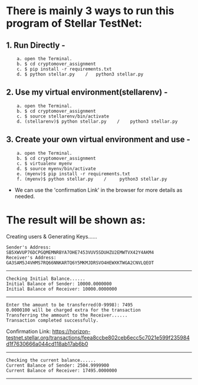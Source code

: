 # There is mainly 3 ways to run this program of Stellar TestNet:

## 1. Run Directly -
		a. open the Terminal.
		b. $ cd cryptomover_assignment
		c. $ pip install -r requirements.txt
		d. $ python stellar.py 	  /	  python3 stellar.py

## 2. Use my virtual environment(stellarenv) -
		a. open the Terminal.
		b. $ cd cryptomover_assignment
		c. $ source stellarenv/bin/activate
		d. (stellarenv)$ python stellar.py    /	   python3 stellar.py

## 3. Create your own virtual environment and use -
		a. open the Terminal.
		b. $ cd cryptomover_assignment
		c. $ virtualenv myenv
		d. $ source myenv/bin/activate
		e. (myenv)$ pip install -r requirements.txt
		f. (myenv)$ python stellar.py    /	   python3 stellar.py

* We can use the 'confirmation Link' in the browser for more details as needed.


# The result will be shown as:

Creating users & Generating Keys......

	Sender's Address: SB5XWVUP76DCPGQMEMNRBYA7OHE7453VUV5SDUHZU2EMWTVX42Y4AKM4
	Receiver's Address: GA3SAM5J4VHMS7RQ66NNKARTQ6Y5MKMJDRSVO4HEWXKTWGA2CNVLQEOT

------------------------------------------------------------------------------

	Checking Initial Balance......
	Initial Balance of Sender: 10000.0000000
	Initial Balance of Receiver: 10000.0000000

------------------------------------------------------------------------------

	Enter the amount to be transferred(0-9998): 7495
	0.0000100 will be charged extra for the transaction
	Transferring the ammount to the Receiver......
	Transaction completed successfully.

Confirmation Link: https://horizon-testnet.stellar.org/transactions/feea8ccbe802ceb6ecc5c7021e599f235984d1f7630666a044cd118ab17ab6b0

------------------------------------------------------------------------------

	Checking the current balance......
	Current Balance of Sender: 2504.9999900
	Current Balance of Receiver: 17495.0000000

------------------------------------------------------------------------------